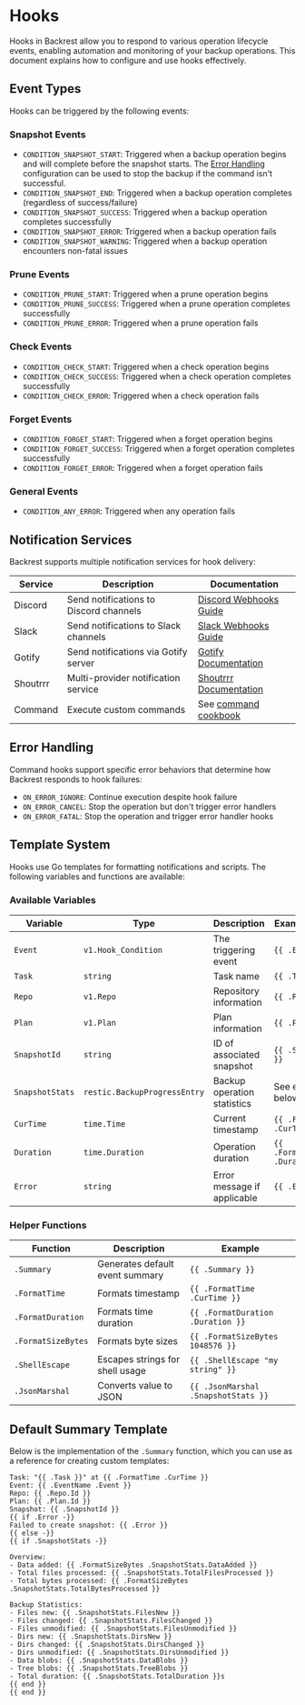 # Hooks

Hooks in Backrest allow you to respond to various operation lifecycle events, enabling automation and monitoring of your backup operations. This document explains how to configure and use hooks effectively.

## Event Types

Hooks can be triggered by the following events:

### Snapshot Events
- `CONDITION_SNAPSHOT_START`: Triggered when a backup operation begins and will complete before the snapshot starts. The [Error Handling](#error-handling) configuration can be used to stop the backup if the command isn't successful.
- `CONDITION_SNAPSHOT_END`: Triggered when a backup operation completes (regardless of success/failure)
- `CONDITION_SNAPSHOT_SUCCESS`: Triggered when a backup operation completes successfully
- `CONDITION_SNAPSHOT_ERROR`: Triggered when a backup operation fails
- `CONDITION_SNAPSHOT_WARNING`: Triggered when a backup operation encounters non-fatal issues

### Prune Events
- `CONDITION_PRUNE_START`: Triggered when a prune operation begins
- `CONDITION_PRUNE_SUCCESS`: Triggered when a prune operation completes successfully
- `CONDITION_PRUNE_ERROR`: Triggered when a prune operation fails

### Check Events
- `CONDITION_CHECK_START`: Triggered when a check operation begins
- `CONDITION_CHECK_SUCCESS`: Triggered when a check operation completes successfully
- `CONDITION_CHECK_ERROR`: Triggered when a check operation fails

### Forget Events
- `CONDITION_FORGET_START`: Triggered when a forget operation begins
- `CONDITION_FORGET_SUCCESS`: Triggered when a forget operation completes successfully
- `CONDITION_FORGET_ERROR`: Triggered when a forget operation fails

### General Events
- `CONDITION_ANY_ERROR`: Triggered when any operation fails

## Notification Services

Backrest supports multiple notification services for hook delivery:

| Service  | Description                            | Documentation                                                                                       |
| -------- | -------------------------------------- | --------------------------------------------------------------------------------------------------- |
| Discord  | Send notifications to Discord channels | [Discord Webhooks Guide](https://support.discord.com/hc/en-us/articles/228383668-Intro-to-Webhooks) |
| Slack    | Send notifications to Slack channels   | [Slack Webhooks Guide](https://api.slack.com/messaging/webhooks)                                    |
| Gotify   | Send notifications via Gotify server   | [Gotify Documentation](https://github.com/gotify/server)                                            |
| Shoutrrr | Multi-provider notification service    | [Shoutrrr Documentation](https://containrrr.dev/shoutrrr/v0.8/)                                     |
| Command  | Execute custom commands                | See [command cookbook](../../cookbooks/command-hook-examples)                                       |

## Error Handling

Command hooks support specific error behaviors that determine how Backrest responds to hook failures:

- `ON_ERROR_IGNORE`: Continue execution despite hook failure
- `ON_ERROR_CANCEL`: Stop the operation but don't trigger error handlers
- `ON_ERROR_FATAL`: Stop the operation and trigger error handler hooks

## Template System

Hooks use Go templates for formatting notifications and scripts. The following variables and functions are available:

### Available Variables

| Variable        | Type                         | Description                 | Example Usage                     |
| --------------- | ---------------------------- | --------------------------- | --------------------------------- |
| `Event`         | `v1.Hook_Condition`          | The triggering event        | `{{ .Event }}`                    |
| `Task`          | `string`                     | Task name                   | `{{ .Task }}`                     |
| `Repo`          | `v1.Repo`                    | Repository information      | `{{ .Repo.Id }}`                  |
| `Plan`          | `v1.Plan`                    | Plan information            | `{{ .Plan.Id }}`                  |
| `SnapshotId`    | `string`                     | ID of associated snapshot   | `{{ .SnapshotId }}`               |
| `SnapshotStats` | `restic.BackupProgressEntry` | Backup operation statistics | See example below                 |
| `CurTime`       | `time.Time`                  | Current timestamp           | `{{ .FormatTime .CurTime }}`      |
| `Duration`      | `time.Duration`              | Operation duration          | `{{ .FormatDuration .Duration }}` |
| `Error`         | `string`                     | Error message if applicable | `{{ .Error }}`                    |

### Helper Functions

| Function           | Description                     | Example                             |
| ------------------ | ------------------------------- | ----------------------------------- |
| `.Summary`         | Generates default event summary | `{{ .Summary }}`                    |
| `.FormatTime`      | Formats timestamp               | `{{ .FormatTime .CurTime }}`        |
| `.FormatDuration`  | Formats time duration           | `{{ .FormatDuration .Duration }}`   |
| `.FormatSizeBytes` | Formats byte sizes              | `{{ .FormatSizeBytes 1048576 }}`    |
| `.ShellEscape`     | Escapes strings for shell usage | `{{ .ShellEscape "my string" }}`    |
| `.JsonMarshal`     | Converts value to JSON          | `{{ .JsonMarshal .SnapshotStats }}` |

## Default Summary Template

Below is the implementation of the `.Summary` function, which you can use as a reference for creating custom templates:

```
Task: "{{ .Task }}" at {{ .FormatTime .CurTime }}
Event: {{ .EventName .Event }}
Repo: {{ .Repo.Id }}
Plan: {{ .Plan.Id }}
Snapshot: {{ .SnapshotId }}
{{ if .Error -}}
Failed to create snapshot: {{ .Error }}
{{ else -}}
{{ if .SnapshotStats -}}

Overview:
- Data added: {{ .FormatSizeBytes .SnapshotStats.DataAdded }}
- Total files processed: {{ .SnapshotStats.TotalFilesProcessed }}
- Total bytes processed: {{ .FormatSizeBytes .SnapshotStats.TotalBytesProcessed }}

Backup Statistics:
- Files new: {{ .SnapshotStats.FilesNew }}
- Files changed: {{ .SnapshotStats.FilesChanged }}
- Files unmodified: {{ .SnapshotStats.FilesUnmodified }}
- Dirs new: {{ .SnapshotStats.DirsNew }}
- Dirs changed: {{ .SnapshotStats.DirsChanged }}
- Dirs unmodified: {{ .SnapshotStats.DirsUnmodified }}
- Data blobs: {{ .SnapshotStats.DataBlobs }}
- Tree blobs: {{ .SnapshotStats.TreeBlobs }}
- Total duration: {{ .SnapshotStats.TotalDuration }}s
{{ end }}
{{ end }}
